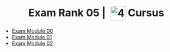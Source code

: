 <!--HEADER-->
<h1 align="center"> Exam Rank 05 | 
 <picture>
  <source media="(prefers-color-scheme: dark)" srcset="https://cdn.simpleicons.org/42/white">
  <img alt="42" width=40 align="center" src="https://cdn.simpleicons.org/42/Black">
 </picture>
 Cursus 
  <!--<img alt="Complete" src="https://raw.githubusercontent.com/Mqxx/GitHub-Markdown/main/blockquotes/badge/dark-theme/complete.svg">-->
</h1>
<!--FINISH HEADER-->

* [Exam Module 00](https://github.com/josephcheel/42-Exam-Rank-05/tree/main/cpp_module00)
* [Exam Module 01](https://github.com/josephcheel/42-Exam-Rank-05/tree/main/cpp_module01)
* [Exam Module 02](https://github.com/josephcheel/42-Exam-Rank-05/tree/main/cpp_module02)